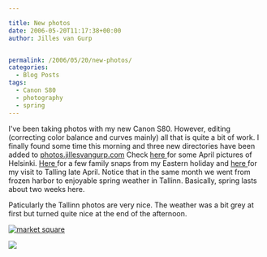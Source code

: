 ```yaml
---

title: New photos
date: 2006-05-20T11:17:38+00:00
author: Jilles van Gurp


permalink: /2006/05/20/new-photos/
categories:
  - Blog Posts
tags:
  - Canon S80
  - photography
  - spring
---
```

I've been taking photos with my new Canon S80. However, editing (correcting color balance and curves mainly) all that is quite a bit of work.  I finally found some time this morning and three new directories have been added to [photos.jillesvangurp.com](https://www.jillesvangurp.com)
Check [here ](https://www.jillesvangurp.com/Album/2006/2006%20IV%20April%20Helsinki/index.html)for some April pictures of Helsinki. [Here ](https://www.jillesvangurp.com/Album/2006/2006%20V%20Eastern/index.html)for a few family snaps from my Eastern holiday and [here ](https://www.jillesvangurp.com/Album/2006/2006%20VI%20Tallinn/index.html)for my visit to Talling late April. Notice that in the same month we went from frozen harbor to enjoyable spring weather in Tallinn. Basically, spring lasts about two weeks here.

Paticularly the Tallinn photos are very nice. The weather was a bit grey at first but turned quite nice at the end of the afternoon.

[![market square](https://www.jillesvangurp.com/Album/2006/2006%20VI%20Tallinn/slides/IMG_0193.jpg)](https://www.jillesvangurp.com/Album/2006/2006%20VI%20Tallinn/slides/IMG_0193.jpg)

[![](https://www.jillesvangurp.com/Album/2006/2006%20VI%20Tallinn/slides/IMG_0215.jpg)](https://www.jillesvangurp.com/Album/2006/2006%20VI%20Tallinn/slides/IMG_0215.jpg)